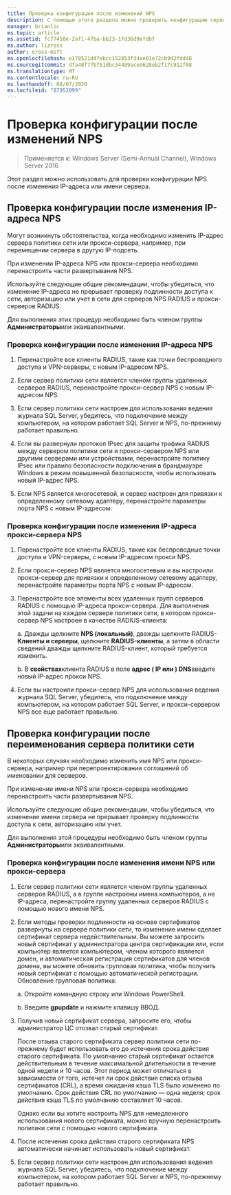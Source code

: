 ```yaml
---
title: Проверка конфигурации после изменений NPS
description: С помощью этого раздела можно проверить конфигурацию сервера политики сети Windows Server 2016 после изменения IP-адреса или имени сервера.
manager: brianlic
ms.topic: article
ms.assetid: fc77450e-2af1-47ba-bb23-1fd36d9efdbf
ms.author: lizross
author: eross-msft
ms.openlocfilehash: e178521d47ebcc152853f34ae01e72cb9d2fdd48
ms.sourcegitcommit: dfa48f77b751dbc34409aced628eb2f17c912f08
ms.translationtype: MT
ms.contentlocale: ru-RU
ms.lasthandoff: 08/07/2020
ms.locfileid: "87952099"
---
```

# <a name="verify-configuration-after-nps-changes"></a>Проверка конфигурации после изменений NPS

>Применяется к: Windows Server (Semi-Annual Channel), Windows Server 2016

Этот раздел можно использовать для проверки конфигурации NPS после изменения IP-адреса или имени сервера.

## <a name="verify-configuration-after-an-nps-ip-address-change"></a>Проверка конфигурации после изменения IP-адреса NPS

Могут возникнуть обстоятельства, когда необходимо изменить IP-адрес сервера политики сети или прокси-сервера, например, при перемещении сервера в другую IP-подсеть.

При изменении IP-адреса NPS или прокси-сервера необходимо перенастроить части развертывания NPS.

Используйте следующие общие рекомендации, чтобы убедиться, что изменение IP-адреса не прерывает проверку подлинности доступа к сети, авторизацию или учет в сети для серверов NPS RADIUS и прокси-серверов RADIUS.

Для выполнения этих процедур необходимо быть членом группы **Администраторы**или эквивалентными.

### <a name="to-verify-configuration-after-an-nps-ip-address-change"></a>Проверка конфигурации после изменения IP-адреса NPS

1. Перенастройте все клиенты RADIUS, такие как точки беспроводного доступа и VPN-серверы, с новым IP-адресом NPS.

2. Если сервер политики сети является членом группы удаленных серверов RADIUS, перенастройте прокси-сервер NPS с новым IP-адресом NPS.

3. Если сервер политики сети настроен для использования ведения журнала SQL Server, убедитесь, что подключение между компьютером, на котором работает SQL Server и NPS, по-прежнему работает правильно.

4. Если вы развернули протокол IPsec для защиты трафика RADIUS между сервером политики сети и прокси-сервером NPS или другими серверами или устройствами, перенастройте политику IPsec или правило безопасности подключения в брандмауэре Windows в режим повышенной безопасности, чтобы использовать новый IP-адрес NPS.

5. Если NPS является многосетевой, и сервер настроен для привязки к определенному сетевому адаптеру, перенастройте параметры порта NPS с новым IP-адресом.

### <a name="to-verify-configuration-after-an-nps-proxy-ip-address-change"></a>Проверка конфигурации после изменения IP-адреса прокси-сервера NPS

1. Перенастройте все клиенты RADIUS, такие как беспроводные точки доступа и VPN-серверы, с новым IP-адресом прокси NPS.

2. Если прокси-сервер NPS является многосетевым и вы настроили прокси-сервер для привязки к определенному сетевому адаптеру, перенастройте параметры порта NPS с новым IP-адресом.

3. Перенастройте все элементы всех удаленных групп серверов RADIUS с помощью IP-адреса прокси-сервера. Для выполнения этой задачи на каждом сервере политики сети, в котором прокси-сервер NPS настроен в качестве RADIUS-клиента:

    а. Дважды щелкните **NPS (локальный)**, дважды щелкните RADIUS- **Клиенты и серверы**, щелкните **RADIUS-клиенты**, а затем в области сведений дважды щелкните RADIUS-клиент, который требуется изменить.

    b. В **свойствах**клиента RADIUS в поле **адрес \( IP или \) DNS**введите новый IP-адрес прокси NPS.

4. Если вы настроили прокси-сервер NPS для использования ведения журнала SQL Server, убедитесь, что подключение между компьютером, на котором работает SQL Server, и прокси-сервером NPS все еще работает правильно.

## <a name="verify-configuration-after-renaming-an-nps"></a>Проверка конфигурации после переименования сервера политики сети

В некоторых случаях необходимо изменить имя NPS или прокси-сервера, например при перепроектировании соглашений об именовании для серверов.

При изменении имени NPS или прокси-сервера необходимо перенастроить части развертывания NPS.

Используйте следующие общие рекомендации, чтобы убедиться, что изменение имени сервера не прерывает проверку подлинности доступа к сети, авторизацию или учет.

Для выполнения этой процедуры необходимо быть членом группы **Администраторы**или эквивалентными.

### <a name="to-verify-configuration-after-an-nps-or-proxy-name-change"></a>Проверка конфигурации после изменения имени NPS или прокси-сервера

1. Если сервер политики сети является членом группы удаленных серверов RADIUS, а в группе настроены имена компьютеров, а не IP-адреса, перенастройте группу удаленных серверов RADIUS с помощью нового имени NPS.

2. Если методы проверки подлинности на основе сертификатов развернуты на сервере политики сети, то изменение имени сделает сертификат сервера недействительным. Вы можете запросить новый сертификат у администратора центра сертификации или, если компьютер является компьютером, членом которого является домен, и автоматическая регистрация сертификатов для членов домена, вы можете обновить групповая политика, чтобы получить новый сертификат с помощью автоматической регистрации. Обновление групповая политика:

    а. Откройте командную строку или Windows PowerShell.

    b. Введите **gpupdate** и нажмите клавишу ВВОД.


3. Получив новый сертификат сервера, запросите его, чтобы администратор ЦС отозвал старый сертификат.

     После отзыва старого сертификата сервер политики сети по-прежнему будет использовать его до истечения срока действия старого сертификата. По умолчанию старый сертификат остается действительным в течение максимальной длительности в течение одной недели и 10 часов. Этот период может отличаться в зависимости от того, истечет ли срок действия списка отзыва сертификатов (CRL), а время ожидания кэша TLS было изменено по умолчанию. Срок действия CRL по умолчанию — одна неделя; срок действия кэша TLS по умолчанию составляет 10 часов.

     Однако если вы хотите настроить NPS для немедленного использования нового сертификата, можно вручную перенастроить политики сети с помощью нового сертификата.

4. После истечения срока действия старого сертификата NPS автоматически начинает использовать новый сертификат.

5. Если сервер политики сети настроен для использования ведения журнала SQL Server, убедитесь, что подключение между компьютером, на котором работает SQL Server и NPS, по-прежнему работает правильно.

